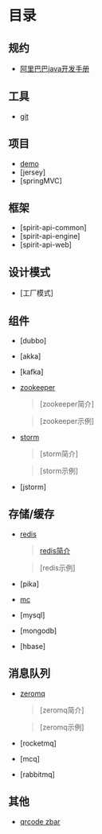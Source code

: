 # 目录

## 规约
* [阿里巴巴java开发手册](https://github.com/spirit-fire/wiki/wiki/Alibaba_develop_guide)

## 工具
* [git](https://github.com/spirit-fire/wiki/wiki/git_tools)

## 项目
* [demo](https://github.com/spirit-fire/demo)
* [jersey]
* [springMVC]

## 框架
* [spirit-api-common]
* [spirit-api-engine]
* [spirit-api-web]

## 设计模式
* [工厂模式]

## 组件
* [dubbo]
* [akka]
* [kafka]
* [zookeeper](https://github.com/spirit-fire/wiki/wiki/storm#1zookeeper安装)
    > [zookeeper简介]

    > [zookeeper示例]
* [storm](https://github.com/spirit-fire/wiki/wiki/storm)
    > [storm简介]

    > [storm示例]
* [jstorm]

## 存储/缓存
* [redis](https://github.com/spirit-fire/wiki/wiki/redis) 
    > [redis简介](https://github.com/spirit-fire/wiki/wiki/redis_introduction)
    
    > [redis示例]
* [pika]
* [mc](https://github.com/spirit-fire/wiki/wiki/mc)
* [mysql]
* [mongodb]
* [hbase]

## 消息队列
* [zeromq](https://github.com/spirit-fire/wiki/wiki/storm#2zeromq安装)
    > [zeromq简介]

    > [zeromq示例]
* [rocketmq]
* [mcq]
* [rabbitmq]

## 其他
* [qrcode zbar](https://github.com/spirit-fire/wiki/wiki/qrcode_zbar)
